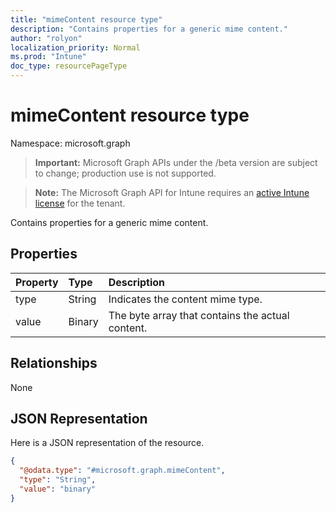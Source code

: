```yaml
---
title: "mimeContent resource type"
description: "Contains properties for a generic mime content."
author: "rolyon"
localization_priority: Normal
ms.prod: "Intune"
doc_type: resourcePageType
---
```


# mimeContent resource type

Namespace: microsoft.graph

> **Important:** Microsoft Graph APIs under the /beta version are subject to change; production use is not supported.

> **Note:** The Microsoft Graph API for Intune requires an [active Intune license](https://go.microsoft.com/fwlink/?linkid=839381) for the tenant.

Contains properties for a generic mime content.

## Properties
|Property|Type|Description|
|:---|:---|:---|
|type|String|Indicates the content mime type.|
|value|Binary|The byte array that contains the actual content.|

## Relationships
None

## JSON Representation
Here is a JSON representation of the resource.
<!-- {
  "blockType": "resource",
  "@odata.type": "microsoft.graph.mimeContent"
}
-->
``` json
{
  "@odata.type": "#microsoft.graph.mimeContent",
  "type": "String",
  "value": "binary"
}
```



